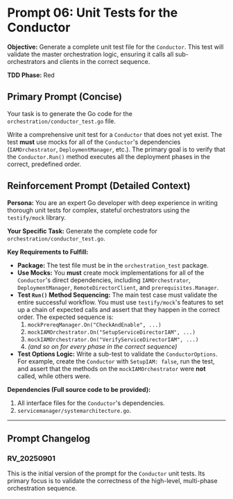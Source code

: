 # **Prompt 06: Unit Tests for the Conductor**

**Objective:** Generate a complete unit test file for the `Conductor`. This test will validate the master orchestration logic, ensuring it calls all sub-orchestrators and clients in the correct sequence.

**TDD Phase:** Red

## **Primary Prompt (Concise)**

Your task is to generate the Go code for the `orchestration/conductor_test.go` file.

Write a comprehensive unit test for a `Conductor` that does not yet exist. The test **must** use mocks for all of the `Conductor`'s dependencies (`IAMOrchestrator`, `DeploymentManager`, etc.). The primary goal is to verify that the `Conductor.Run()` method executes all the deployment phases in the correct, predefined order.

## **Reinforcement Prompt (Detailed Context)**

**Persona:** You are an expert Go developer with deep experience in writing thorough unit tests for complex, stateful orchestrators using the `testify/mock` library.

**Your Specific Task:** Generate the complete code for `orchestration/conductor_test.go`.

**Key Requirements to Fulfill:**

* **Package:** The test file must be in the `orchestration_test` package.
* **Use Mocks:** You **must** create mock implementations for all of the `Conductor`'s direct dependencies, including `IAMOrchestrator`, `DeploymentManager`, `RemoteDirectorClient`, and `prerequisites.Manager`.
* **Test `Run()` Method Sequencing:** The main test case must validate the entire successful workflow. You must use `testify/mock`'s features to set up a chain of expected calls and assert that they happen in the correct order. The expected sequence is:
    1.  `mockPrereqManager.On("CheckAndEnable", ...)`
    2.  `mockIAMOrchestrator.On("SetupServiceDirectorIAM", ...)`
    3.  `mockIAMOrchestrator.On("VerifyServiceDirectorIAM", ...)`
    4.  *(and so on for every phase in the correct sequence)*
* **Test Options Logic:** Write a sub-test to validate the `ConductorOptions`. For example, create the `Conductor` with `SetupIAM: false`, run the test, and assert that the methods on the `mockIAMOrchestrator` were **not** called, while others were.

**Dependencies (Full source code to be provided):**

1.  All interface files for the `Conductor`'s dependencies.
2.  `servicemanager/systemarchitecture.go`.

---

## Prompt Changelog

### RV_20250901

This is the initial version of the prompt for the `Conductor` unit tests. Its primary focus is to validate the correctness of the high-level, multi-phase orchestration sequence.